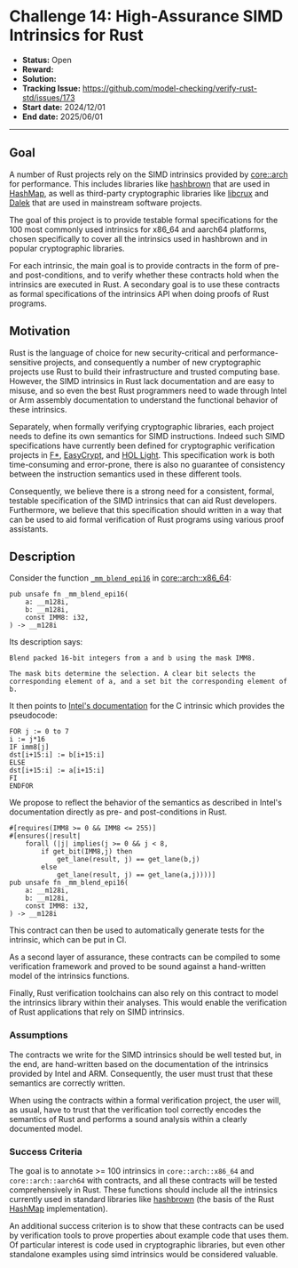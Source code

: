 # Challenge 14: High-Assurance SIMD Intrinsics for Rust

- **Status:** Open
- **Reward:** 
- **Solution:** 
- **Tracking Issue:** https://github.com/model-checking/verify-rust-std/issues/173
- **Start date:** 2024/12/01
- **End date:** 2025/06/01

-------------------


## Goal

A number of Rust projects rely on the SIMD intrinsics provided by
[core::arch](https://doc.rust-lang.org/beta/core/arch/) for
performance. This includes libraries like [hashbrown]() that are used
in
[HashMap](https://doc.rust-lang.org/std/collections/struct.HashMap.html),
as well as third-party cryptographic libraries like
[libcrux](https://github.com/cryspen/libcrux) and
[Dalek](https://github.com/dalek-cryptography/curve25519-dalek) that
are used in mainstream software projects. 

The goal of this project is to provide testable formal specifications
for the 100 most commonly used intrinsics for x86_64 and aarch64
platforms, chosen specifically to cover all the intrinsics used in
hashbrown and in popular cryptographic libraries.

For each intrinsic, the main goal is to provide contracts in the form
of pre- and post-conditions, and to verify whether these contracts
hold when the intrinsics are executed in Rust.  A secondary goal is to
use these contracts as formal specifications of the intrinsics API
when doing proofs of Rust programs.


## Motivation

Rust is the language of choice for new security-critical and
performance-sensitive projects, and consequently a number of new
cryptographic projects use Rust to build their infrastructure and
trusted computing base. However, the SIMD intrinsics in Rust lack
documentation and are easy to misuse, and so even the best Rust programmers
need to wade through Intel or Arm assembly documentation to understand
the functional behavior of these intrinsics.

Separately, when formally verifying cryptographic libraries, each
project needs to define its own semantics for SIMD instructions.
Indeed such SIMD specifications have currently been defined for
cryptographic verification projects in [F*](https://github.com/hacl-star/hacl-star), 
[EasyCrypt](https://github.com/jasmin-lang/jasmin), and [HOL Light](https://github.com/awslabs/s2n-bignum/tree/main).
This specification work is both time-consuming and error-prone,
there is also no guarantee of consistency between the instruction
semantics used in these different tools.

Consequently, we believe there is a strong need for a consistent,
formal, testable specification of the SIMD intrinsics that can aid
Rust developers. Furthermore, we believe that this
specification should written in a way that can be used to aid formal
verification of Rust programs using various proof assistants. 

## Description

Consider the function [`_mm_blend_epi16`](https://doc.rust-lang.org/beta/core/arch/x86_64/fn._mm_blend_epi16.html)
in [core::arch::x86_64](https://doc.rust-lang.org/beta/core/arch/x86_64/index.html):

```
pub unsafe fn _mm_blend_epi16(
    a: __m128i,
    b: __m128i,
    const IMM8: i32,
) -> __m128i
```

Its description says:
```
Blend packed 16-bit integers from a and b using the mask IMM8.

The mask bits determine the selection. A clear bit selects the corresponding element of a, and a set bit the corresponding element of b.
```

It then points to [Intel's documentation](https://www.intel.com/content/www/us/en/docs/intrinsics-guide/index.html#text=_mm_blend_epi16) for the C intrinsic which provides the pseudocode:
```
FOR j := 0 to 7
i := j*16
IF imm8[j]
dst[i+15:i] := b[i+15:i]
ELSE
dst[i+15:i] := a[i+15:i]
FI
ENDFOR
```

We propose to reflect the behavior of the semantics as described in
Intel's documentation directly as pre- and post-conditions in Rust.

```
#[requires(IMM8 >= 0 && IMM8 <= 255)]
#[ensures(|result|
    forall (|j| implies(j >= 0 && j < 8,
        if get_bit(IMM8,j) then
            get_lane(result, j) == get_lane(b,j)
        else
            get_lane(result, j) == get_lane(a,j))))]
pub unsafe fn _mm_blend_epi16(
    a: __m128i,
    b: __m128i,
    const IMM8: i32,
) -> __m128i
```

This contract can then be used to automatically generate tests
for the intrinsic, which can be put in CI.

As a second layer of assurance, these contracts can be compiled
to some verification framework and proved to be sound against
a hand-written model of the intrinsics functions.

Finally, Rust verification toolchains can also rely on this contract
to model the intrinsics library within their analyses. This would
enable the verification of Rust applications that rely on SIMD intrinsics.


### Assumptions

The contracts we write for the SIMD intrinsics should be well tested
but, in the end, are hand-written based on the documentation
of the intrinsics provided by Intel and ARM. Consequently, the
user must trust that these semantics are correctly written.

When using the contracts within a formal verification project,
the user will, as usual, have to trust that the verification
tool correctly encodes the semantics of Rust and performs
a sound analysis within a clearly documented model.

### Success Criteria

The goal is to annotate >= 100 intrinsics in `core::arch::x86_64` and
`core::arch::aarch64` with contracts, and all these contracts will be
tested comprehensively in Rust. These functions should include all the
intrinsics currently used in standard libraries like
[hashbrown](https://github.com/rust-lang/hashbrown) (the basis
of the Rust [HashMap](https://doc.rust-lang.org/std/collections/struct.HashMap.html) implementation).

An additional success criterion is to show that these contracts can be
used by verification tools to prove properties about example code that
uses them. Of particular interest is code used in cryptographic
libraries, but even other standalone examples using simd intrinsics
would be considered valuable. 
